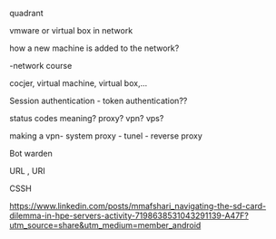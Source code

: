 quadrant

vmware or virtual box in network

how a new machine is added to the network? 

-network course

cocjer, virtual machine, virtual box,...

Session authentication - token authentication??

status codes meaning? 
proxy?
vpn?
vps?

making a vpn- system proxy - tunel - reverse proxy

Bot warden


URL , URI

CSSH

https://www.linkedin.com/posts/mmafshari_navigating-the-sd-card-dilemma-in-hpe-servers-activity-7198638531043291139-A47F?utm_source=share&utm_medium=member_android

